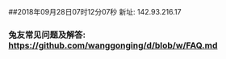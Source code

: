 ##2018年09月28日07时12分07秒 新址: 142.93.216.17
### 兔友常见问题及解答: https://github.com/wanggonging/d/blob/w/FAQ.md

